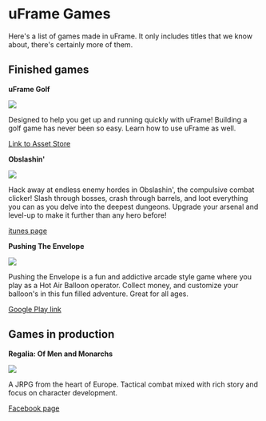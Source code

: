 # uFrame Games

Here's a list of games made in uFrame. It only includes titles that we know about, there's certainly more of them.

## Finished games

**uFrame Golf**

![](https://d2ujflorbtfzji.cloudfront.net/package-screenshot/b98fa2ad-c971-4e02-9570-586bf59eba3a_scaled.jpg)

Designed to help you get up and running quickly with uFrame! Building a golf game has never been so easy. Learn how to use uFrame as well.

[Link to Asset Store](https://www.assetstore.unity3d.com/en/#!/content/23272)

**Obslashin'**

![](http://a5.mzstatic.com/us/r30/Purple3/v4/40/4e/3f/404e3f92-ed57-7833-9dbe-de6e26c94149/screen520x924.jpeg)

Hack away at endless enemy hordes in Obslashin', the compulsive combat clicker! Slash through bosses, crash through barrels, and loot everything you can as you delve into the deepest dungeons. Upgrade your arsenal and level-up to make it further than any hero before!

[itunes page](https://itunes.apple.com/us/app/obslashin/id929327628?ls=1&mt=8)

**Pushing The Envelope**

![](https://lh5.ggpht.com/h0Pqf7FrAcrVrmT6o-2yi8TrVywr9OMBla_tVz5_fgsR3web9J-UI6NCCuLHxkJxrw=h900)

Pushing the Envelope is a fun and addictive arcade style game where you play as a Hot Air Balloon operator. Collect money, and customize your balloon's in this fun filled adventure. Great for all ages.

[Google Play link](https://play.google.com/store/apps/details?id=com.hashbanggames.pushingtheenvelope&hl=en)

## Games in production

**Regalia: Of Men and Monarchs**

![](https://scontent-mad1-1.xx.fbcdn.net/hphotos-xaf1/v/t1.0-9/11390032_687431214716464_4640421899407426483_n.jpg?oh=c6e50787c14cd56aed284f5e94db6472&oe=5640F133)

A JRPG from the heart of Europe. Tactical combat mixed with rich story and focus on character development.

[Facebook page](https://www.facebook.com/regaliagame)
